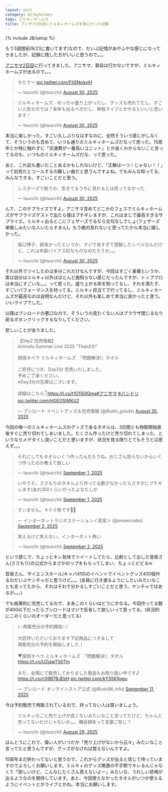 ```yaml
---
layout: post
category: milkyholmes
tags: ミルキィホームズ
title: アニサマ2日目にミルキィホームズを見に行った記録
---
```

{% include JB/setup %}

もう3週間前(9/23に書いてます)なので、だいぶ記憶があやふやな感じになってきましたが、記録に残した方がいいと思うので。。。

[アニサマ2日目](https://anisama.tv/2025/artists/index.html#anchor-day2)に行ってきました。アニサマ、普段は行かないですが、ミルキィホームズが出るので。。。

<blockquote class="twitter-tweet"><p lang="ja" dir="ltr">きたでー <a href="https://t.co/FitSNogviH">pic.twitter.com/FitSNogviH</a></p>&mdash; tsucchi (@tsucchi) <a href="https://twitter.com/tsucchi/status/1961670670083051715?ref_src=twsrc%5Etfw">August 30, 2025</a></blockquote> <script async src="https://platform.twitter.com/widgets.js" charset="utf-8"></script>

<blockquote class="twitter-tweet"><p lang="ja" dir="ltr">ミルキィホームズ、めっちゃ盛り上がったし、グッズも売れてたし、すごい人気なのでは？来年も出るべきだし、単独ライブとかやるといいと思います！</p>&mdash; tsucchi (@tsucchi) <a href="https://twitter.com/tsucchi/status/1961786988094525578?ref_src=twsrc%5Etfw">August 30, 2025</a></blockquote> <script async src="https://platform.twitter.com/widgets.js" charset="utf-8"></script>

本当に楽しかった。すごい久しぶりなはずなのに、全然そういう感じがしなくて、そういうのも含めて、いつも通りのミルキィホームズだなって思った。15周年とか特に触れずに「交通費が一番高いユニット」とか良くわからないこと言ってるのも、いつものミルキィホームズだな、って思った。

あと、これ前も書いたことあるかもしれないけど、「正解は一つ！じゃない！！」って初見だとコールするの難しい曲だと思うんですよね。でもみんな知ってる、みんなできる。すごいことだと思う。

<blockquote class="twitter-tweet"><p lang="ja" dir="ltr">シスターズで揃うの、生きてるうちに見れるとは思ってなかった</p>&mdash; tsucchi (@tsucchi) <a href="https://twitter.com/tsucchi/status/1961722176735957221?ref_src=twsrc%5Etfw">August 30, 2025</a></blockquote> <script async src="https://platform.twitter.com/widgets.js" charset="utf-8"></script>

んで、このサプライズですよ。アニサマ含めてどこかのフェスでミルキィホームズがサプライズゲストで出たら僕はブチギレますが、これはまじで最高すぎるサプライズ。ミルキィ出るとこにフェザーズでるなら文句なしでしょ(フェザーズ単推しみたいな人いたらすまん)。もう絶対見れないと思ってたから本当に嬉しかった。

<blockquote class="twitter-tweet"><p lang="ja" dir="ltr">森口博子、超良かったというか、マジで良すぎて感動したレベルなんだけど、これは年齢バイアス的なものなのだろうか。。。</p>&mdash; tsucchi (@tsucchi) <a href="https://twitter.com/tsucchi/status/1961797745758679290?ref_src=twsrc%5Etfw">August 30, 2025</a></blockquote> <script async src="https://platform.twitter.com/widgets.js" charset="utf-8"></script>

それ以外でツイしたのは多分これだけなんですが、今回はすごく豪華というか、実は自分はミルキィ以外はほとんど曲知らない感じだったんですが、トッププロは本当にすごいな。。。って思った。盛り上がる術を知ってるし、それを満たす、すごいパフォーマンスを持ってる。ミルキィ目当てで行ってるし、ミルキィホームズが最高なのは自明なんだけど、それ以外も楽しめて本当に良かったと思う。いいライブでした。

以降はブシロードの悪口なので、そういうの見たくない人はブラウザ閉じるなり戻るボタンクリックするなりしてください。

悲しいことがありました。

<blockquote class="twitter-tweet"><p lang="ja" dir="ltr">【Day2 完売情報】<br>Animelo Summer Live 2025 “ThanXX!”<br><br>探偵オペラ ミルキィホームズ　「問題解決!」タオル<br><br>ご好評につき、Day2分 完売いたしました。<br>予めご了承ください。<br>※Day3分の在庫はございます。<br><br>詳細はこちら👇<a href="https://t.co/t1O1S0lQma">https://t.co/t1O1S0lQma</a><a href="https://twitter.com/hashtag/%E3%82%A2%E3%83%8B%E3%82%B5%E3%83%9E?src=hash&amp;ref_src=twsrc%5Etfw">#アニサマ</a> <a href="https://twitter.com/hashtag/%E3%83%90%E3%83%B3%E3%83%89%E3%83%AA?src=hash&amp;ref_src=twsrc%5Etfw">#バンドリ</a> <a href="https://t.co/HGEO5IMKU2">pic.twitter.com/HGEO5IMKU2</a></p>&mdash; ブシロード イベントグッズ＆完売情報 (@Bushi_goods) <a href="https://twitter.com/Bushi_goods/status/1961587574763655422?ref_src=twsrc%5Etfw">August 30, 2025</a></blockquote> <script async src="https://platform.twitter.com/widgets.js" charset="utf-8"></script>

今回の唯一のミルキィホームズのグッズであるタオルは、3日間とも物販開始直後すぐに売り切れてしまいました。たくさん作ったけど売り切れてしまった、というならメデタイし良いことだと思いますが、状況を見る限りとてもそうとは思えず。。。

<blockquote class="twitter-tweet"><p lang="ja" dir="ltr">それにしてもタオルいくつ作ったんだろうね。おじさん怒らないからいくつ作ったのか教えて欲しい</p>&mdash; tsucchi (@tsucchi) <a href="https://twitter.com/tsucchi/status/1962501643439931833?ref_src=twsrc%5Etfw">September 1, 2025</a></blockquote> <script async src="https://platform.twitter.com/widgets.js" charset="utf-8"></script>

<blockquote class="twitter-tweet"><p lang="ja" dir="ltr">いやうそ。ささもりのタオルより作ってる数少なかったらさすがにブチギレます(あれ350くらいだったよなたしか</p>&mdash; tsucchi (@tsucchi) <a href="https://twitter.com/tsucchi/status/1962501928967193021?ref_src=twsrc%5Etfw">September 1, 2025</a></blockquote> <script async src="https://platform.twitter.com/widgets.js" charset="utf-8"></script>

<blockquote class="twitter-tweet"><p lang="ja" dir="ltr">すいません。４００枚です😵‍💫</p>&mdash; インターネットラジオステーション＜音泉＞ (@onsenradio) <a href="https://twitter.com/onsenradio/status/1962806593164321067?ref_src=twsrc%5Etfw">September 2, 2025</a></blockquote> <script async src="https://platform.twitter.com/widgets.js" charset="utf-8"></script>

<blockquote class="twitter-tweet"><p lang="ja" dir="ltr">笑えるけど笑えない。インターネット怖い</p>&mdash; tsucchi (@tsucchi) <a href="https://twitter.com/tsucchi/status/1962815763678667030?ref_src=twsrc%5Etfw">September 2, 2025</a></blockquote> <script async src="https://platform.twitter.com/widgets.js" charset="utf-8"></script>

という感じで、ちょっとキレ気味でツイートしてたら、比較として出した音泉さん(ささもり)の公式からまさかのリプをもらってしまい、ちょっとビビるw

音泉さん、サイエンスホール(キャパ410)のイベントでイベントグッズ400個作るのだいぶヤンチャだと思うけど。。。(全員に行き渡るようにしたいみたいなことも言ってたから、それはそれで分かるしすごいことだと思う。ヤンチャではあるが。。。)

でも結果的に完売してるので、まあこのくらいはどうにかなる。今回作ってる数が400以下だったらブシロードはマジで反省して欲しいって思ってる。(状況的にこのくらいのオーダーだと思ってる)

<blockquote class="twitter-tweet"><p lang="ja" dir="ltr">\✨再販売分の予約開始✨/<br><br>大好評いただいております下記商品につきまして<br>再販売分の予約を開始しました！<br><br>▼探偵オペラ ミルキィホームズ　「問題解決!」タオル<a href="https://t.co/UZjawTS0Tm">https://t.co/UZjawTS0Tm</a><br><br>また、会場にて販売しておりました商品もお取り扱い中です♪ <a href="https://t.co/c09B7BJEbH">https://t.co/c09B7BJEbH</a> <a href="https://t.co/kY3S61lqgu">pic.twitter.com/kY3S61lqgu</a></p>&mdash; ブシロード オンラインストア公式 (@BushiM_info) <a href="https://twitter.com/BushiM_info/status/1965988910888362206?ref_src=twsrc%5Etfw">September 11, 2025</a></blockquote> <script async src="https://platform.twitter.com/widgets.js" charset="utf-8"></script>

今は予約販売で再販されているので、持ってない人は買いましょう。

<blockquote class="twitter-tweet"><p lang="ja" dir="ltr">ミルキィのこと売り上げが良くないみたいなこと言ってたけど、ちゃんと売ってないだけじゃないか。。。機会損失って言葉ご存じ？</p>&mdash; tsucchi (@tsucchi) <a href="https://twitter.com/tsucchi/status/1961266852979679317?ref_src=twsrc%5Etfw">August 29, 2025</a></blockquote> <script async src="https://platform.twitter.com/widgets.js" charset="utf-8"></script>

ほんとうにこれで、偉い人がいつだか「売り上げがないから云々」みたいなこと言ってたと思うんですが、グッズがなければ買えないんですよ。

15周年まだ終わってないと思うので、これからグッズが出ると信じて待っていますのでよろしくお願いします。ミルキィのグッズ関連の不手際でキレるんじゃなくて「欲しいけど、こんなにたくさん買えないよー」みたいな、うれしい悲鳴が出るようなのを期待しています。あと、今回使えなかったタオルがいつか使えるようにイベントとかライブとかね。本当にお願いします。
